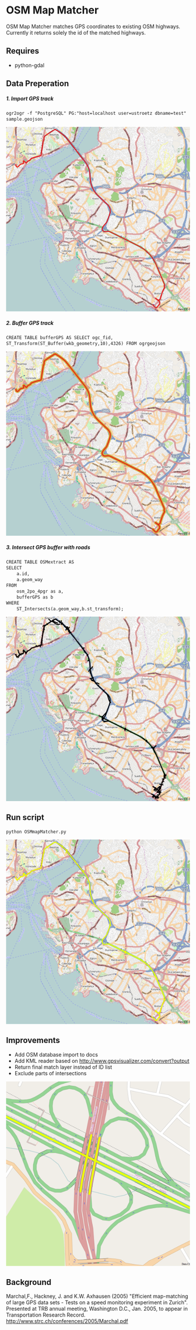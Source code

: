 # OSM Map Matcher
OSM Map Matcher matches GPS coordinates to existing OSM highways. Currently it returns solely the id of the matched highways.

## Requires
* python-gdal

## Data Preperation
##### 1. Import GPS track
```
ogr2ogr -f "PostgreSQL" PG:"host=localhost user=ustroetz dbname=test" sample.geojson
```
![alt tag](images/gps.jpg)

##### 2. Buffer GPS track
```
CREATE TABLE bufferGPS AS SELECT ogc_fid, ST_Transform(ST_Buffer(wkb_geometry,10),4326) FROM ogrgeojson
```
![alt tag](images/buffer.jpg)

##### 3. Intersect GPS buffer with roads
```
CREATE TABLE OSMextract AS
SELECT
    a.id,
    a.geom_way
FROM
    osm_2po_4pgr as a,
    bufferGPS as b
WHERE
    ST_Intersects(a.geom_way,b.st_transform);
```
![alt tag](images/istanbulExtract.jpg)

## Run script
```
python OSMmapMatcher.py
```
![alt tag](images/match.jpg)

## Improvements
* Add OSM database import to docs
* Add KML reader based on http://www.gpsvisualizer.com/convert?output
* Return final match layer instead of ID list
* Exclude parts of intersections

![alt tag](images/improvements.jpg)


## Background
Marchal,F., Hackney, J. and K.W. Axhausen (2005) "Efficient map-matching of large GPS data sets - Tests on a speed monitoring experiment in Zurich". Presented at TRB annual meeting, Washington D.C., Jan. 2005, to appear in Transportation Research Record.
http://www.strc.ch/conferences/2005/Marchal.pdf
